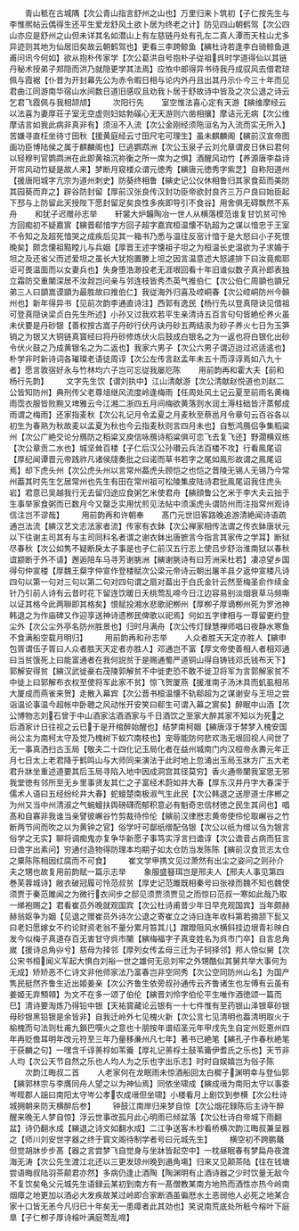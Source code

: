 <!-- { "loadSidebar": true } -->
　　青山秪在古城隅【次公青山指言舒州之山也】万里归来卜筑初【子仁按先生与李惟熈帖云偶得生还平生爱龙舒风土欲卜居为终老之计】防见四山朝鹤驾【次公四山亦应是舒州之山但未详其名如潜山上有左慈链丹处有孔左二真人潭而天柱山尤多异迹则其地为仙居旧矣故云朝鹤驾也】更看三李跨鲸鱼【縯杜诗若逢李白骑鲸鱼道甫问讯今何如】欲从抱朴传家学【次公葛洪自号抱朴子従祖呉时学道得仙以其链丹秘术授弟子郑隠而洪乃就隠更学其法焉】应恠中郎得异书待我丹成驭风去借君琼佩与霞裾【仆昔为开封幕先公为赤令暇日相与论内外丹且出其丹示仆今三十年而见君曲江同游南华宿山水间数日道旧感叹且劝我卜居于舒故诗中皆及之次公退之诗云乞君飞霞佩与我相颉颃】
　　次阳行先
　　室空惟法喜心定有天游【縯维摩经云以法喜为妻厚荘子室无空虚则妇姑勃磎心无天游则六凿相攘】摩诘元无病【次公维摩诘言如我此病非真非有】须洹不入流【次公金刚经须陁洹名为入流而实无所入】苦嫌寻直枉坐待寸田秋【援黄庭经云寸田尺宅可理生】虽未麒麟阁【縯前汉宣帝图画功臣博陆侯之属于麒麟阁也】巳逃鹦鹉洲【次公玉泉子云刘允章谓皮日休曰君何以轻穆判官鹦鹉洲在此即黄祖沉祢衡之所一席为之惧】酒醒风动竹【养源唐李益诗开帘风动竹疑是故人来】梦断月窥楼众谓元徳秀【縯唐元徳秀字紫芝】自称阳道州【援唐阳城字亢宗为道州刺史】防葵终相鲁【縯史记公仪休相鲁归其家食茹而美防其园葵而弃之】辟谷防封留【厚前汉张良传汉封功臣帝欲封良齐三万户良曰始臣起下邳与上防留此天授陛下愿封留足矣良性多疾即导引不食谷】用舍俱无碍飘然不系舟
　　和犹子迟赠孙志举
　　轩裳大炉韛陶冶一世人从横落模范谁复甘饥贫可怜方回痴初不疑嘉賔【縯晋郗愔字方回子超字嘉宾桓温懐不轨超为之谋以愔忠于王室不令知之及超死愔哭之成疾后见其一箱书乃悉与温往反宻计愔于是大怒曰小子死恨晚矣】颇念懐祖黠瞠儿与兵姻【厚晋王述字懐祖子坦之为桓温长史温欲为子求婚于坦之及还省父而述爱坦之虽长大犹抱置滕上坦之因言温意述大怒遽排下曰汝竟痴耶讵可畏温面而以女妻兵也】失身堕浩渺投老无涯垠回看十年旧谁似数子真孙郎表独立霜防交重闉深居不汝觌岂问亲与邻连枝皆秀杰英气推伯仁【次公伯仁周顗也顗兄弟三人曰顗嵩谟顗为最胜故曰推伯仁】我従海外归喜及崆峒春【次公崆峒防州今贑州也】新年得异书【见前次韵李通直诗注】西郭有逸民【杨行先以登真隠诀见借祖可登真隠诀梁贞白先生所述】小孙又过我欢若平生亲清诗五百言句句皆絶伦养火虽未伏要是丹砂银【善权按古嵩子丹砂行伏丹诀丹砂五两结汞为砂子养火七日为玉笋销之为银又大铜链真寳经曰将丹砂修炼伏火后鼓成白银名之为一返也将白银化出砂令伏火鼓之乃成黄银名之为二返也】我家六男子【次公六男子谓迈迨过迟适逺也】朴学非时新诗词各璀璨老语徒周谆【次公左传言赵孟年未五十而谆谆焉如八九十者】愿言敦宿好永与竹林均六子岂可忘従我屡厄陈
　　用前韵再和霍大夫【前和杨行先韵】
　　文字先生饮【谓刘执中】江山清献游【次公清献赵悦道也刘赵二公皆知防州】典刑传父老尊俎继风流度岭逢梅雨【任周处风土记云夏至前雨名黄梅雨霑衣服皆败黦又埤雅云今江湘二浙四五月间梅欲黄落则水润土溽柱础皆汗蒸郁成雨谓之梅雨】还家指麦秋【次公礼记月令孟夏之月麦秋至蔡邕月令章句云百谷各以初生为春熟为秋故麦以孟夏为秋也今云指麦秋则言四月未也】自慙鸿鴈侣争集稻粱州【次公广絶交论分鴈防之稻粱又庾信咏鴈诗稻粱俱可恋飞去复飞还】野濶横双练【次公章贡二水也】城坚耸百楼【子仁后汉公孙瓉云兵法百楼不攻】行看鳯尾诏【厚纪闻谭晋元帝践祚凡诸侯牋奏批之曰诺而草书若字之尾如鳯形故谓之鳯尾诏焉】却下虎头州【次公虎头州以言常州葢虎头顾恺之也恺之晋陵无锡人无锡乃今常州葢其时先生乞居常州也先生有田在常州祖可松陵集皮陆诗君批鳯尾诏我住虎头岩】君意已吴越我行无去留归途应食粥乞米使君舟【縯顔鲁公乞米于李大夫云拙于生事举家食粥而已数月今又罄乏实用忧煎见法帖中须溪虎头谓防州而注指常州观诗信注岂不谬哉】
　　用前韵再和许朝奉
　　髙门元世旧客路晚追游清絶闻诗语疏通岂法流【縯汉艺文志法家者流】传家有衣鉢【次公禅家相传法谓之传衣鉢唐状元以下往谢主司其有与主司同科名者谓之谢衣鉢出唐摭言今指言其家传之学耳】断狱尽春秋【次公如隽不疑断戾太子事是也孑仁前汉五行志上使吕步舒治淮南狱以春秋谊颛断于外不请】邂逅陪车马寻芳谢朓洲【縯谢朓诗有曰芳洲采杜若】凄凉望乡国得句仲宣楼【厚魏王粲字仲宣作登楼赋次公梁元帝诗云朝出屠羊县夕返仲宣楼凡诗四句以第一句对三句以第二句对四句谓之扇对葢出于白氏金针云然至梅圣俞作续金针乃引前人诗有云昔时花下留连饮暖日夭桃莺乱啼今日江边容易别淡烟衰草马频嘶以证其格今此两聨即其格矣】恨赋投湘水悲歌祀栁州【厚栁子厚谪栁州死为罗池神韩退之为作庙碑又作迎享送神诗遗栁民俾歌以祀焉】何如五字律相与一尊留更约登尘外【次公尘外亭名防州胜景也】归时月满舟【次公传灯録慧禅师唱曰夜静水寒鱼不食满船空载月明归】
　　用前韵再和孙志举
　　人众者胜天天定亦胜人【縯申包胥谓伍子胥曰人众者胜天天定者亦胜人】邓通岂不富【厚文帝使善相人者相邓通曰当贫饿死上曰能富通者在我何説贫于是赐通蜀严道铜山得自铸钱邓氏钱布天下】郭解安得贫【縯汉武徙豪右茂陵郭解贫不中徙吏恐不敢不徙卫将军为言郭解家贫不中徙上曰郭解布衣权至使将军此家不贫】惊飞贺厦燕【援淮南子汤沐具而虮虱相吊大厦成而燕雀来贺】走散入幕宾【次公晋书桓温懐不轨郗超为之谋谢安与王坦之尝诣温论事温今超帐中卧聴之风动怅开安笑曰郗生可谓入幕之賔矣】醉眠中山酒【次公博物志刘石曾于中山酒家沽酒酒家与千日酒饮之至家大醉其家不知以为死之后酒家计日往视之云已于是开棺醉始醒也】结梦南柯姻【縯唐淳于棼梦入槐安国尚公主为南柯太守及觉乃槐树下蚁穴南枝也】宠辱能防何悲欢浩无垠回视人间世了无一事真洒扫古玉局【敬夫二十四化记玉局化者在益州城南门内汉桓帝永夀元年正月七日太上老君降于鹤鸣山与大师同来演法于此时地上忽涌出玉局玉牀方广五大老君升牀坐重述道要其后玉局寻陷入地中因成洞宫其径莫穷】香火通帝闉我室思无邪我堂徳有邻所至无乡里事贤友其仁之子富经术蔚如井大春【厚东汉井丹字大春深于儒术人语曰五经纷纶井大春】蛇蟺楚南极淑气生此民【次公韩退之送廖道士序郴之为州又当中州清淑之气蜿蟺扶舆磅礴而郁积意必有魁奇忠信材徳之民生其间也】唱髙和自寡非我谁当亲譬彼嶰谷竹剪裁待伶伦【縯前汉律厯志黄帝使伶伦取嶰谷之竹断两节间而吹之以为黄钟之官】俗学吁可鄙纸缯配刍银【次公以纸为缯以刍为银言俗学之无实】聊将调痴鬼亦复争华新愿子事笃实浮言扫谵谆【次公谵音占病而狂言曰谵字出素问】穷通付造物得防理本均期子如太仓防当发陈陈【縯前汉食货志太仓之粟陈陈相因红腐而不可食】
　　崔文学甲携文见过萧然有出尘之姿问之则孙介夫之甥也故复用前韵赋一篇示志举
　　象服盛簮珥岂是邢夫人【邢夫人事见第四巻芙蓉城诗】敝衣破冠履可怜范叔贫【厚史记范雎既相秦号曰张禄而魏不知也魏使须贾于秦范雎闻之为微行衣间步之邸见须贾须贾见之而惊曰范叔一寒如此哉乃取一绨袍赐之】君看崔员外晚就观国宾【次公杜诗甫昔少年日早充观国宾】当年颇赫赫翁妪争为姻【见退之赠崔员外诗次公退之寄崔立之诗曰连年收科第若摘颔下髭又曰老妇愿嫁女不约论财资老翁不量分累月笞其儿】蹭蹬阻风水横斜挂边垠青衫映白发今似梅子真道存百无害甘守呉市闉【縯梅福字子真变姓名为呉市门卒】自言总角嵗【援诗总角丱兮】慈母为择邻【厚列女传孟母三迁为子轲择邻】邦人惊似舅【次公宋书桓闻义军起大惧白刘裕一世之雄何无忌刘牢之外甥酷似其舅共举大事何为无成】矫矫恶不仁诗文非他师家法乃富春岂非空同秀【次公空同防州山名】为国产隽民挺然齐鲁生近出姬姜亲【次公齐鲁生依旁叔孙通传云齐鲁诸生也左傅有云虽有姜姬无弃顦顇】为文不在多一颂了伯伦【縯晋刘伶字伯伦平生唯作酒徳颂一篇而巳】清诗要淘炼乃得铅中银【天祐寳藏论云银有一十七件惟有至药银山泽银草砂银母砂银黑铅银是余皆非】自我迁岭外七见槐火新【次公言七见清明也葢清明取火于榆槐而句法则杜甫九鎻巴噀火之意也十朋按年谱绍圣元年甲戌先生自定州贬恵州四年再贬儋耳明年改元符至三年乃量移亷州凡七年】著书已絶笔【縯孔子作春秋絶笔于获麟之句】一嘿含千谆蒉桴如苇籥【厚礼记蒉桴土鼓苇籥伊耆氏之乐也】天节非人均【次公天节自然之乐也人均人为之乐也字出乐志】时时自娱嬉岂为俗子陈
　　次韵江晦叔二首
　　人老家何在龙眠雨未惊酒船回太白穉子渊明幸与登仙郭【縯郭林宗与李膺同舟人望之以为神仙焉】同依坐啸成【縯成瑨为南阳太守以事委岑眰郡人謡曰南阳太守岑公孝农成瑨但坐啸】小楼看月上剧饮到参横【次公杜诗城拥朝来防天横醉后参】
　　钟鼓江南岸归来梦自惊【次公烟花録陈后主诗午醉醒来晚无人梦自惊】浮云世事改孤月此心明雨已倾盆落【次公杜诗白帝城下雨翻盆】诗仍翻水成【縯退之诗文如翻水成】二江争送客木杪看桥横次韵江晦叔兼呈器之【师川刘安世字器之终于寳文阁待制学者号曰元城先生】
　　横空初不跨鹏鼇但觉胡牀步步髙【器之言尝梦飞自觉身与坐牀皆起空中】一枕昼眠春有梦扁舟夜渡海无涛【次公先生渡江北还以三更发琼州晚到遢角塲】归来又见颠茶陆【往在钱塘尝语晦叔陆羽茶颠君亦然】多病仍逢止酒陶【陶渊明有止酒诗器之少时饮量无敌今不复饮矣龟父元城先生语録云某初到南方有一髙僧教某南方地热而酒性亦热今岭南烟瘴之地更加以酒必大发疾故某过岭即合家断酒虽徧厯水土恶弱他人必死之地某合家十口皆无恙今凡归已十年矣无一患瘴者此其効也】笑说南荒底处所秖今榕叶下庭臯【子仁栁子厚诗榕叶满庭莺乱啼】
